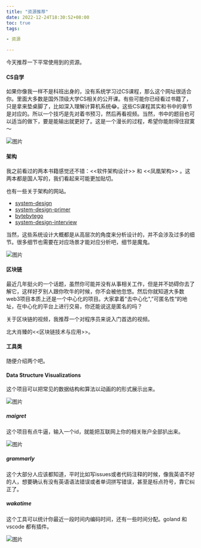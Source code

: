 ```yaml
---
title: "资源推荐"
date: 2022-12-24T18:30:52+08:00
toc: true
tags:

- 资源

---
```




今天推荐一下平常使用到的资源。

#### CS自学

如果你像我一样不是科班出身的，没有系统学习过CS课程，那么这个网址很适合你。里面大多数是国外顶级大学CS相关的公开课。有些可能你已经看过书籍了，只是拿来垫桌脚了，比如深入理解计算机系统😂。这些CS课程其实和书中的章节是对应的。所以一个技巧是先对着书预习，然后再看视频。当然，书中的题目也可以适当的做下，要是能输出就更好了。这是一个漫长的过程，希望你能耐得住寂寞～

![图片](https://cdn.syst.top/cs.png)



#### 架构

我之前看过的两本书籍感觉还不错：<<软件架构设计>> 和 <<凤凰架构>> 。这两本都是国人写的，我们看起来可能更加贴切。

也有一些关于架构的网站。

- [system-design](https://www.karanpratapsingh.com/courses/system-design)
- [system-design-primer](https://github.com/donnemartin/system-design-primer)
- [bytebytego](https://blog.bytebytego.com/)
- [system-design-interview](https://github.com/checkcheckzz/system-design-interview)

当然，这些系统设计大概都是从高层次的角度来分析设计的，并不会涉及过多的细节。很多细节也需要在对应场景才能对应分析吧，细节是魔鬼。

![图片](https://cdn.syst.top/cs-5.png)



#### 区块链

最近几年挺火的一个话题，虽然你可能并没有从事相关工作，但是并不妨碍你去了解它，这样好歹别人跟你吹牛的时候，你不会被他忽悠。然后你就知道大多数web3项目本质上还是一个中心化的项目。大家拿着"去中心化",”可匿名性“的地址，在中心化的平台上进行交易，你还能说这是匿名的吗？

关于区块链的视频，我推荐一个对程序员来说入门首选的视频。

北大肖臻的<<区块链技术与应用>>。



#### 工具类

随便介绍两个吧。

#### Data Structure Visualizations

这个项目可以把常见的数据结构和算法以动画的的形式展示出来。

![图片](https://cdn.syst.top/cs-2.png)

##### maigret

这个项目有点牛逼，输入一个id，就能把互联网上你的相关账户全部扒出来。

![图片](https://cdn.syst.top/wuqinqiang.jpg)



##### grammarly

这个大部分人应该都知道，平时比如写issues或者代码注释的时候，像我英语不好的人，想要确认有没有英语语法错误或者单词拼写错误，甚至是标点符号，靠它纠正了。



##### wakatime

这个工具可以统计你最近一段时间内编码时间，还有一些时间分配。goland 和 vscode 都有插件。

![图片](https://cdn.syst.top/cs-4.png)

